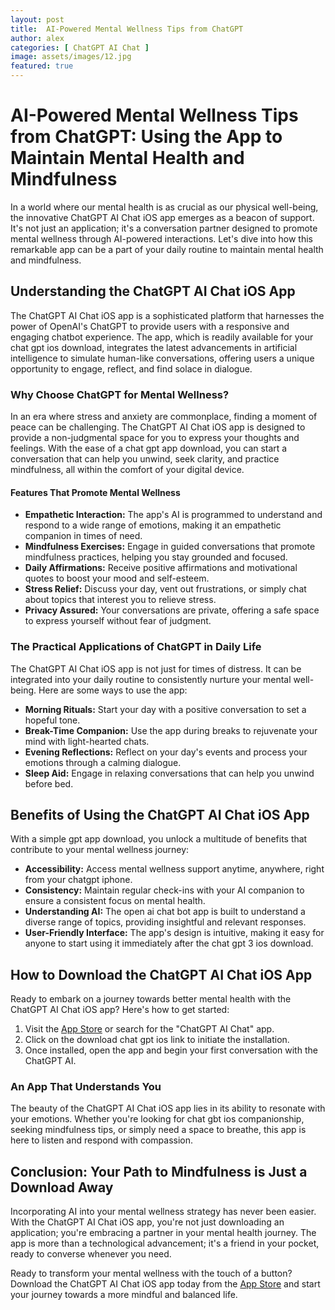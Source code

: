 ```yaml
---
layout: post
title:  AI-Powered Mental Wellness Tips from ChatGPT
author: alex
categories: [ ChatGPT AI Chat ]
image: assets/images/12.jpg
featured: true
---
```


# AI-Powered Mental Wellness Tips from ChatGPT: Using the App to Maintain Mental Health and Mindfulness

In a world where our mental health is as crucial as our physical well-being, the innovative ChatGPT AI Chat iOS app emerges as a beacon of support. It's not just an application; it's a conversation partner designed to promote mental wellness through AI-powered interactions. Let's dive into how this remarkable app can be a part of your daily routine to maintain mental health and mindfulness.

## Understanding the ChatGPT AI Chat iOS App

The ChatGPT AI Chat iOS app is a sophisticated platform that harnesses the power of OpenAI's ChatGPT to provide users with a responsive and engaging chatbot experience. The app, which is readily available for your chat gpt ios download, integrates the latest advancements in artificial intelligence to simulate human-like conversations, offering users a unique opportunity to engage, reflect, and find solace in dialogue.

### Why Choose ChatGPT for Mental Wellness?

In an era where stress and anxiety are commonplace, finding a moment of peace can be challenging. The ChatGPT AI Chat iOS app is designed to provide a non-judgmental space for you to express your thoughts and feelings. With the ease of a chat gpt app download, you can start a conversation that can help you unwind, seek clarity, and practice mindfulness, all within the comfort of your digital device.

#### Features That Promote Mental Wellness

- **Empathetic Interaction:** The app's AI is programmed to understand and respond to a wide range of emotions, making it an empathetic companion in times of need.
- **Mindfulness Exercises:** Engage in guided conversations that promote mindfulness practices, helping you stay grounded and focused.
- **Daily Affirmations:** Receive positive affirmations and motivational quotes to boost your mood and self-esteem.
- **Stress Relief:** Discuss your day, vent out frustrations, or simply chat about topics that interest you to relieve stress.
- **Privacy Assured:** Your conversations are private, offering a safe space to express yourself without fear of judgment.

### The Practical Applications of ChatGPT in Daily Life

The ChatGPT AI Chat iOS app is not just for times of distress. It can be integrated into your daily routine to consistently nurture your mental well-being. Here are some ways to use the app:

- **Morning Rituals:** Start your day with a positive conversation to set a hopeful tone.
- **Break-Time Companion:** Use the app during breaks to rejuvenate your mind with light-hearted chats.
- **Evening Reflections:** Reflect on your day's events and process your emotions through a calming dialogue.
- **Sleep Aid:** Engage in relaxing conversations that can help you unwind before bed.

## Benefits of Using the ChatGPT AI Chat iOS App

With a simple gpt app download, you unlock a multitude of benefits that contribute to your mental wellness journey:

- **Accessibility:** Access mental wellness support anytime, anywhere, right from your chatgpt iphone.
- **Consistency:** Maintain regular check-ins with your AI companion to ensure a consistent focus on mental health.
- **Understanding AI:** The open ai chat bot app is built to understand a diverse range of topics, providing insightful and relevant responses.
- **User-Friendly Interface:** The app's design is intuitive, making it easy for anyone to start using it immediately after the chat gpt 3 ios download.

## How to Download the ChatGPT AI Chat iOS App

Ready to embark on a journey towards better mental health with the ChatGPT AI Chat iOS app? Here's how to get started:

1. Visit the [App Store](https://apps.apple.com/us/app/ai-ask-chat-with-ai-bots/id6472484891) or search for the "ChatGPT AI Chat" app.
2. Click on the download chat gpt ios link to initiate the installation.
3. Once installed, open the app and begin your first conversation with the ChatGPT AI.

### An App That Understands You

The beauty of the ChatGPT AI Chat iOS app lies in its ability to resonate with your emotions. Whether you're looking for chat gbt ios companionship, seeking mindfulness tips, or simply need a space to breathe, this app is here to listen and respond with compassion.

## Conclusion: Your Path to Mindfulness is Just a Download Away

Incorporating AI into your mental wellness strategy has never been easier. With the ChatGPT AI Chat iOS app, you're not just downloading an application; you're embracing a partner in your mental health journey. The app is more than a technological advancement; it's a friend in your pocket, ready to converse whenever you need.

Ready to transform your mental wellness with the touch of a button? Download the ChatGPT AI Chat iOS app today from the [App Store](https://apps.apple.com/us/app/ai-ask-chat-with-ai-bots/id6472484891) and start your journey towards a more mindful and balanced life.